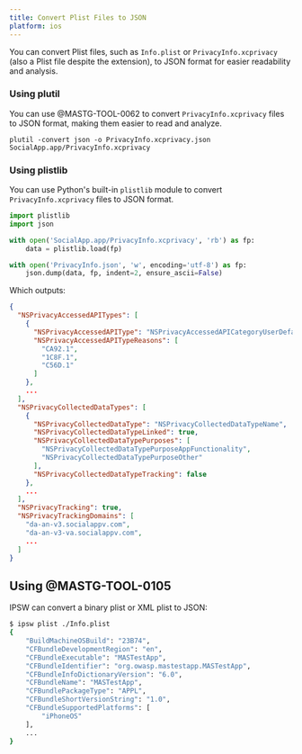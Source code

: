 ```yaml
---
title: Convert Plist Files to JSON
platform: ios
---
```


You can convert Plist files, such as `Info.plist` or `PrivacyInfo.xcprivacy` (also a Plist file despite the extension), to JSON format for easier readability and analysis.

### Using plutil

You can use @MASTG-TOOL-0062 to convert `PrivacyInfo.xcprivacy` files to JSON format, making them easier to read and analyze.

```console
plutil -convert json -o PrivacyInfo.xcprivacy.json SocialApp.app/PrivacyInfo.xcprivacy
```

### Using plistlib

You can use Python's built-in `plistlib` module to convert `PrivacyInfo.xcprivacy` files to JSON format.

```python
import plistlib
import json

with open('SocialApp.app/PrivacyInfo.xcprivacy', 'rb') as fp:
    data = plistlib.load(fp)

with open('PrivacyInfo.json', 'w', encoding='utf-8') as fp:
    json.dump(data, fp, indent=2, ensure_ascii=False)
```

Which outputs:

```json
{
  "NSPrivacyAccessedAPITypes": [
    {
      "NSPrivacyAccessedAPIType": "NSPrivacyAccessedAPICategoryUserDefaults",
      "NSPrivacyAccessedAPITypeReasons": [
        "CA92.1",
        "1C8F.1",
        "C56D.1"
      ]
    },
    ...
  ],
  "NSPrivacyCollectedDataTypes": [
    {
      "NSPrivacyCollectedDataType": "NSPrivacyCollectedDataTypeName",
      "NSPrivacyCollectedDataTypeLinked": true,
      "NSPrivacyCollectedDataTypePurposes": [
        "NSPrivacyCollectedDataTypePurposeAppFunctionality",
        "NSPrivacyCollectedDataTypePurposeOther"
      ],
      "NSPrivacyCollectedDataTypeTracking": false
    },
    ...
  ],
  "NSPrivacyTracking": true,
  "NSPrivacyTrackingDomains": [
    "da-an-v3.socialappv.com",
    "da-an-v3-va.socialappv.com",
    ...
  ]
}
```

## Using @MASTG-TOOL-0105

IPSW can convert a binary plist or XML plist to JSON:

```bash
$ ipsw plist ./Info.plist
{
    "BuildMachineOSBuild": "23B74",
    "CFBundleDevelopmentRegion": "en",
    "CFBundleExecutable": "MASTestApp",
    "CFBundleIdentifier": "org.owasp.mastestapp.MASTestApp",
    "CFBundleInfoDictionaryVersion": "6.0",
    "CFBundleName": "MASTestApp",
    "CFBundlePackageType": "APPL",
    "CFBundleShortVersionString": "1.0",
    "CFBundleSupportedPlatforms": [
        "iPhoneOS"
    ],
    ...
}
```
